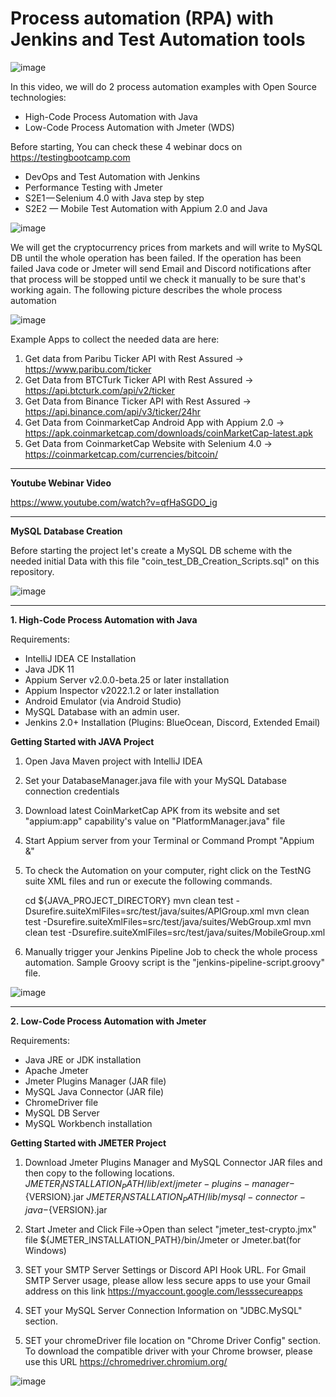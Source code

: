 # Process automation (RPA) with Jenkins and Test Automation tools

![image](https://user-images.githubusercontent.com/89974862/156874989-80da2945-5a2d-4e55-81ce-b0223781f612.png)

In this video, we will do 2 process automation examples with Open Source technologies:

  - High-Code Process Automation with Java
  - Low-Code Process Automation with Jmeter (WDS)

 Before starting, You can check these 4 webinar docs on https://testingbootcamp.com
  - DevOps and Test Automation with Jenkins
  - Performance Testing with Jmeter
  - S2E1 — Selenium 4.0 with Java step by step
  - S2E2 — Mobile Test Automation with Appium 2.0 and Java

![image](https://user-images.githubusercontent.com/89974862/156874888-abafd451-e26f-4543-bc7e-28c77f4ce507.png)

We will get the cryptocurrency prices from markets and will write to MySQL DB until the whole operation has been failed. If the operation has been failed Java code or Jmeter will send Email and Discord notifications after that process will be stopped until we check it manually to be sure that's working again. The following picture describes the whole process automation

![image](https://user-images.githubusercontent.com/89974862/156874676-193ab354-22b3-42ea-a5da-8a4e9786fbb6.png)

Example Apps to collect the needed data are here:
  1.  Get data from Paribu Ticker API with Rest Assured -> https://www.paribu.com/ticker
  2.  Get Data from BTCTurk Ticker API with Rest Assured -> https://api.btcturk.com/api/v2/ticker
  3.  Get Data from Binance Ticker API with Rest Assured -> https://api.binance.com/api/v3/ticker/24hr
  4.  Get Data from CoinmarketCap Android App with Appium 2.0 -> https://apk.coinmarketcap.com/downloads/coinMarketCap-latest.apk
  5.  Get Data from CoinmarketCap Website with Selenium 4.0 -> https://coinmarketcap.com/currencies/bitcoin/

***

**Youtube Webinar Video**

https://www.youtube.com/watch?v=qfHaSGDO_ig

***

**MySQL Database Creation**

Before starting the project let's create a MySQL DB scheme with the needed initial Data with this file "coin_test_DB_Creation_Scripts.sql" on this repository.

![image](https://user-images.githubusercontent.com/89974862/156876279-ef5058f5-df24-4d4a-9c04-133b82a90cd8.png)

***

**1. High-Code Process Automation with Java**

Requirements:
  - IntelliJ IDEA CE Installation
  - Java JDK 11
  - Appium Server v2.0.0-beta.25 or later installation
  - Appium Inspector v2022.1.2 or later installation
  - Android Emulator (via Android Studio)
  - MySQL Database with an admin user.
  - Jenkins 2.0+ Installation (Plugins: BlueOcean, Discord, Extended Email)

**Getting Started with JAVA Project**
  1. Open Java Maven project with IntelliJ IDEA

  2. Set your DatabaseManager.java file with your MySQL Database connection credentials
  
  3. Download latest CoinMarketCap APK from its website and set "appium:app" capability's value on "PlatformManager.java"  file

  4. Start Appium server from your Terminal or Command Prompt "Appium &"

  5. To check the Automation on your computer, right click on the TestNG suite XML files and run or execute the following commands.

      cd ${JAVA_PROJECT_DIRECTORY}
      mvn clean test -Dsurefire.suiteXmlFiles=src/test/java/suites/APIGroup.xml
      mvn clean test -Dsurefire.suiteXmlFiles=src/test/java/suites/WebGroup.xml
      mvn clean test -Dsurefire.suiteXmlFiles=src/test/java/suites/MobileGroup.xml
  
  6. Manually trigger your Jenkins Pipeline Job to check the whole process automation. Sample Groovy script is the "jenkins-pipeline-script.groovy" file.

![image](https://user-images.githubusercontent.com/89974862/156876045-58e33fd4-0963-4f74-9a74-4ea861abc58e.png)


***

**2. Low-Code Process Automation with Jmeter**

Requirements:
  - Java JRE or JDK installation
  - Apache Jmeter
  - Jmeter Plugins Manager (JAR file)
  - MySQL Java Connector (JAR file)
  - ChromeDriver file
  - MySQL DB Server
  - MySQL Workbench installation

**Getting Started with JMETER Project**
  1. Download Jmeter Plugins Manager and MySQL Connector JAR files and then copy to the following locations.
    ${JMETER_INSTALLATION_PATH}/lib/ext/jmeter-plugins-manager-${VERSION}.jar
    ${JMETER_INSTALLATION_PATH}/lib/mysql-connector-java-${VERSION}.jar
    
  2. Start Jmeter and Click File->Open than select "jmeter_test-crypto.jmx" file 
     ${JMETER_INSTALLATION_PATH}/bin/Jmeter or Jmeter.bat(for Windows)
     
  3. SET your SMTP Server Settings or Discord API Hook URL. For Gmail SMTP Server usage, please allow less secure apps to use your Gmail address on this link https://myaccount.google.com/lesssecureapps

  4. SET your MySQL Server Connection Information on "JDBC.MySQL" section.
  
  5. SET your chromeDriver file location on "Chrome Driver Config" section. To download the compatible driver with your Chrome browser, please use this URL https://chromedriver.chromium.org/

![image](https://user-images.githubusercontent.com/89974862/156876224-a7cfaf99-b531-4ad9-93c4-649103d9d52e.png)


